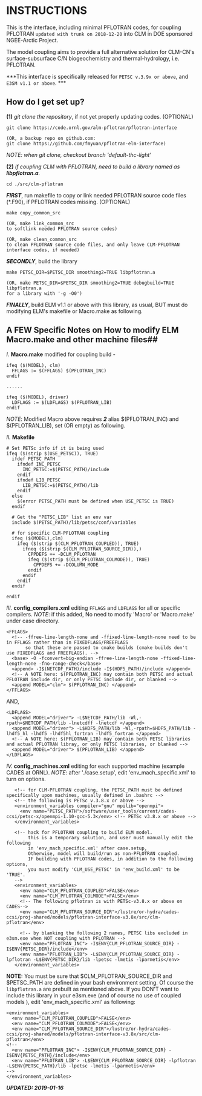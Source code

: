 # INSTRUCTIONS #

This is the interface, including minimal PFLOTRAN codes, for coupling PFLOTRAN ```updated with trunk on 2018-12-20``` into CLM in DOE sponsored NGEE-Arctic Project. 

The model coupling aims to provide a full alternative solution for CLM-CN's surface-subsurface C/N biogeochemistry and thermal-hydrology, i.e. PFLOTRAN.

***This interface is specifically released for ```PETSC v.3.9x or above```, and ```E3SM v1.1 or above```. ***


## How do I get set up? ##

**(1)** *git clone the repository*, if not yet properly updating codes. (OPTIONAL)

```
git clone https://code.ornl.gov/alm-pflotran/pflotran-interface

(OR, a backup repo on github.com: 
git clone https://github.com/fmyuan/pflotran-elm-interface)
```

*NOTE: when git clone, checkout branch 'default-thc-light'*


**(2)** *if coupling CLM with PFLOTRAN, need to build a library named as **libpflotran.a**.*
```
cd ./src/clm-pflotran
```

***FIRST***, run makefile to copy or link needed PFLOTRAN source code files (*.F90), if PFLOTRAN codes missing. (OPTIONAL)
```
make copy_common_src

(OR, make link_common_src
to softlink needed PFLOTRAN source codes)

(OR, make clean_common_src
to clean PFLOTRAN source code files, and only leave CLM-PFLOTRAN interface codes, if needed)
```

***SECONDLY***, build the library
```
make PETSC_DIR=$PETSC_DIR smoothing2=TRUE libpflotran.a

(OR, make PETSC_DIR=$PETSC_DIR smoothing2=TRUE debugbuild=TRUE libpflotran.a
for a library with '-g -O0')

```

***FINALLY***, build ELM v1.1 or above  with this library, as usual, BUT must do modifying ELM's makefile or Macro.make as following.




## A FEW Specific Notes on How to modify ELM Macro.make and other machine files##
*I.*  **Macro.make** modified for coupling build -
```
ifeq ($(MODEL), clm) 
  FFLAGS := $(FFLAGS) $(PFLOTRAN_INC)
endif

......

ifeq ($(MODEL), driver) 
  LDFLAGS := $(LDFLAGS) $(PFLOTRAN_LIB)
endif

```

*NOTE*: Modified Macro above requires ***2*** alias $(PFLOTRAN_INC) and $(PFLOTRAN_LIB), set (OR empty) as following.

*II.* **Makefile**
```
# Set PETSc info if it is being used
ifeq ($(strip $(USE_PETSC)), TRUE)
  ifdef PETSC_PATH
    ifndef INC_PETSC
      INC_PETSC:=$(PETSC_PATH)/include
    endif
    ifndef LIB_PETSC
      LIB_PETSC:=$(PETSC_PATH)/lib
    endif
  else
    $(error PETSC_PATH must be defined when USE_PETSC is TRUE)
  endif

  # Get the "PETSC_LIB" list an env var
  include $(PETSC_PATH)/lib/petsc/conf/variables

  # for specific CLM-PFLOTRAN coupling
  ifeq ($(MODEL),clm)
    ifeq ($(strip $(CLM_PFLOTRAN_COUPLED)), TRUE)
      ifneq ($(strip $(CLM_PFLOTRAN_SOURCE_DIR)),)
        CPPDEFS += -DCLM_PFLOTRAN
        ifeq ($(strip $(CLM_PFLOTRAN_COLMODE)), TRUE)
          CPPDEFS += -DCOLUMN_MODE
        endif
      endif
    endif
  endif

endif

```

*III.* **config_compilers.xml** editing ```FFLAGS``` and ```LDFLAGS``` for all or specific compilers. *NOTE*: if this added, No need to modify 'Macro' or 'Macro.make' under case directory.

```
<FFLAGS>
  <!-- -ffree-line-length-none and -ffixed-line-length-none need to be in FFLAGS rather than in FIXEDFLAGS/FREEFLAGS
       so that these are passed to cmake builds (cmake builds don't use FIXEDFLAGS and FREEFLAGS). -->
  <base> -O -fconvert=big-endian -ffree-line-length-none -ffixed-line-length-none -fno-range-check</base>
  <append> -I$(NETCDF_PATH)/include -I$(HDF5_PATH)/include </append>
  <!-- A NOTE here: $(PFLOTRAN_INC) may contain both PETSC and actual PFLOTRAN include dir, or only PETSC include dir, or blanked -->
  <append MODEL="clm"> $(PFLOTRAN_INC) </append>
</FFLAGS>

```
AND,

```
<LDFLAGS>
  <append MODEL="driver"> -L$NETCDF_PATH/lib -Wl,-rpath=$NETCDF_PATH/lib -lnetcdff -lnetcdf </append>
  <append MODEL="driver"> -L$HDF5_PATH/lib -Wl,-rpath=$HDF5_PATH/lib -lhdf5_hl -lhdf5 -lhdf5hl_fortran -lhdf5_fortran </append>
  <!-- A NOTE here: $(PFLOTRAN_LIB) may contain both PETSC libraries and actual PFLOTRAN libray, or only PETSC libraries, or blanked -->
  <append MODEL="driver"> $(PFLOTRAN_LIB) </append>
</LDFLAGS>

```

*IV.* **config_machines.xml** editing for each supported machine (example CADES at ORNL). *NOTE*: after './case.setup', edit 'env_mach_specific.xml' to turn on options.

```
   <!-- for CLM-PFLOTRAN coupling, the PETSC_PATH must be defined specifically upon machines, usually defined in .bashrc -->
   <!-- the following is PETSc v.3.8.x or above -->
   <environment_variables compiler="gnu" mpilib="openmpi">
     <env name="PETSC_PATH">/software/user_tools/current/cades-ccsi/petsc-x/openmpi-1.10-gcc-5.3</env> <!-- PETSc v3.8.x or above -->
   </environment_variables>

   <!-- hack for PFLOTRAN coupling to build ELM model.
        this is a temporary solution, and user must manually edit the following
        in 'env_mach_specific.xml' after case.setup,
        Otherwise, model will build/run as non-PFLOTRAN coupled.
        IF building with PFLOTRAN codes, in addition to the following options,
        you must modify 'CLM_USE_PETSC' in 'env_build.xml' to be 'TRUE'.
   -->
   <environment_variables>
     <env name="CLM_PFLOTRAN_COUPLED">FALSE</env>
     <env name="CLM_PFLOTRAN_COLMODE">FALSE</env>
     <!-- The following pflotran is with PETSc-v3.8.x or above on CADES-->
     <env name="CLM_PFLOTRAN_SOURCE_DIR">/lustre/or-hydra/cades-ccsi/proj-shared/models/pflotran-interface-v3.8x/src/clm-pflotran</env>

     <!-- by blanking the following 2 names, PETSC libs excluded in e3sm.exe when NOT coupling with PFLOTRAN -->
     <env name="PFLOTRAN_INC"> -I$ENV{CLM_PFLOTRAN_SOURCE_DIR} -I$ENV{PETSC_DIR}/include</env>
     <env name="PFLOTRAN_LIB"> -L$ENV{CLM_PFLOTRAN_SOURCE_DIR} -lpflotran -L$ENV{PETSC_DIR}/lib -lpetsc -lmetis -lparmetis</env>
   </environment_variables>

```
**NOTE:** You must be sure that $CLM_PFLOTRAN_SOURCE_DIR and $PETSC_PATH are defined in your bash environment setting. Of course the ```libpflotran.a``` are prebuilt as mentioned above. If you DON'T want to include this library in your e3sm.exe (and of course no use of coupled models ), edit 'env_mach_specific.xml' as following:
```
<environment_variables>
  <env name="CLM_PFLOTRAN_COUPLED">FALSE</env>
  <env name="CLM_PFLOTRAN_COLMODE">FALSE</env>
  <env name="CLM_PFLOTRAN_SOURCE_DIR">/lustre/or-hydra/cades-ccsi/proj-shared/models/pflotran-interface-v3.8x/src/clm-pflotran</env>
<!--
  <env name="PFLOTRAN_INC"> -I$ENV{CLM_PFLOTRAN_SOURCE_DIR} -I$ENV{PETSC_PATH}/include</env>
  <env name="PFLOTRAN_LIB"> -L$ENV{CLM_PFLOTRAN_SOURCE_DIR} -lpflotran -L$ENV{PETSC_PATH}/lib -lpetsc -lmetis -lparmetis</env>
-->
</environment_variables>
```


***UPDATED: 2019-01-16***
